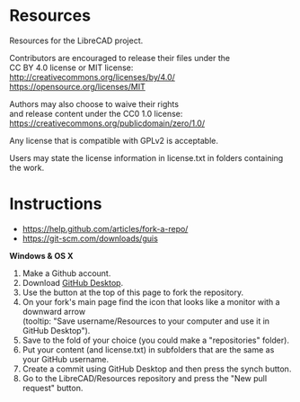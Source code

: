 # Resources
Resources for the LibreCAD project.


Contributors are encouraged to release their files under the  
CC BY 4.0 license or MIT license:  
http://creativecommons.org/licenses/by/4.0/  
https://opensource.org/licenses/MIT  

Authors may also choose to waive their rights  
and release content under the CC0 1.0 license:  
https://creativecommons.org/publicdomain/zero/1.0/

Any license that is compatible with GPLv2 is acceptable.

Users may state the license information in license.txt in folders containing the work.

# Instructions

- https://help.github.com/articles/fork-a-repo/
- https://git-scm.com/downloads/guis

**Windows & OS X**

1. Make a Github account.
2. Download [GitHub Desktop](https://desktop.github.com/).
3. Use the button at the top of this page to fork the repository.
4. On your fork's main page find the icon that looks like a monitor with a downward arrow   
(tooltip: "Save username/Resources to your computer and use it in GitHub Desktop").
5. Save to the fold of your choice (you could make a "repositories" folder).
6. Put your content (and license.txt) in subfolders that are the same as your GitHub username.
7. Create a commit using GitHub Desktop and then press the synch button.
8. Go to the LibreCAD/Resources repository and press the "New pull request" button.
